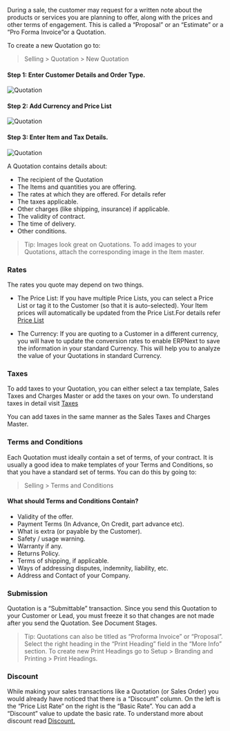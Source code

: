 During a sale, the customer may request for a written note about the products
or services you are planning to offer, along with the prices and other terms
of engagement. This is called a “Proposal” or an “Estimate” or a “Pro Forma
Invoice”or a Quotation.

To create a new Quotation go to:

> Selling > Quotation > New Quotation

#### Step 1: Enter Customer Details and Order Type.

  

![Quotation](assets/manual_erpnext_com/old_images/erpnext/quotation.png)

  

#### Step 2: Add Currency and Price List

  

![Quotation](assets/manual_erpnext_com/old_images/erpnext/quotation-1.png)

#### Step 3: Enter Item and Tax Details.

  

![Quotation](assets/manual_erpnext_com/old_images/erpnext/quotation-2.png)

A Quotation contains details about:

  * The recipient of the Quotation
  * The Items and quantities you are offering.
  * The rates at which they are offered. For details refer 
  * The taxes applicable.
  * Other charges (like shipping, insurance) if applicable.
  * The validity of contract.
  * The time of delivery.
  * Other conditions.

> Tip: Images look great on Quotations. To add images to your Quotations,
attach the corresponding image in the Item master.

### Rates

The rates you quote may depend on two things.

  * The Price List: If you have multiple Price Lists, you can select a Price List or tag it to the Customer (so that it is auto-selected). Your Item prices will automatically be updated from the Price List.For details refer [Price List](/contents/setting-up/price-lists)

  * The Currency: If you are quoting to a Customer in a different currency, you will have to update the conversion rates to enable ERPNext to save the information in your standard Currency. This will help you to analyze the value of your Quotations in standard Currency.

### Taxes

To add taxes to your Quotation, you can either select a tax template, Sales
Taxes and Charges Master or add the taxes on your own. To understand taxes in
detail visit [Taxes](http://erpnext.org/setting-up-taxes)

You can add taxes in the same manner as the Sales Taxes and Charges Master.

### Terms and Conditions

Each Quotation must ideally contain a set of terms, of your contract. It is
usually a good idea to make templates of your Terms and Conditions, so that
you have a standard set of terms. You can do this by going to:

> Selling > Terms and Conditions

#### What should Terms and Conditions Contain?

  * Validity of the offer.
  * Payment Terms (In Advance, On Credit, part advance etc).
  * What is extra (or payable by the Customer).
  * Safety / usage warning.
  * Warranty if any.
  * Returns Policy.
  * Terms of shipping, if applicable.
  * Ways of addressing disputes, indemnity, liability, etc.
  * Address and Contact of your Company.

### Submission

Quotation is a “Submittable” transaction. Since you send this Quotation to
your Customer or Lead, you must freeze it so that changes are not made after
you send the Quotation. See Document Stages.

> Tip: Quotations can also be titled as “Proforma Invoice” or “Proposal”.
Select the right heading in the “Print Heading” field in the “More Info”
section. To create new Print Headings go to Setup > Branding and Printing >
Print Headings.

### Discount

While making your sales transactions like a Quotation (or Sales Order) you
would already have noticed that there is a “Discount” column. On the left is
the “Price List Rate” on the right is the “Basic Rate”. You can add a
“Discount” value to update the basic rate. To understand more about discount
read [Discount.](http://erpnext.org/discount)


